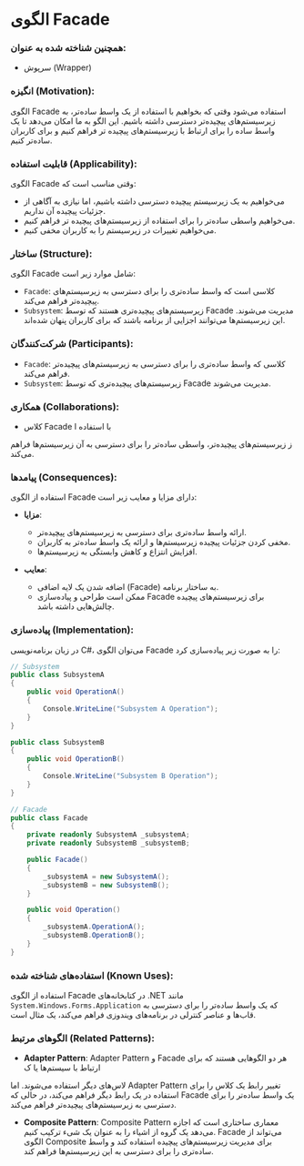 # الگوی Facade

### همچنین شناخته شده به عنوان:
- سرپوش (Wrapper)

### انگیزه (Motivation):
الگوی Facade استفاده می‌شود وقتی که بخواهیم با استفاده از یک واسط ساده‌تر، به زیرسیستم‌های پیچیده‌تر دسترسی داشته باشیم. این الگو به ما امکان می‌دهد تا یک واسط ساده را برای ارتباط با زیرسیستم‌های پیچیده تر فراهم کنیم و برای کاربران ساده‌تر کنیم.

### قابلیت استفاده (Applicability):
الگوی Facade وقتی مناسب است که:
- می‌خواهیم به یک زیرسیستم پیچیده دسترسی داشته باشیم، اما نیازی به آگاهی از جزئیات پیچیده آن نداریم.
- می‌خواهیم واسطی ساده‌تر را برای استفاده از زیرسیستم‌های پیچیده تر فراهم کنیم.
- می‌خواهیم تغییرات در زیرسیستم را به کاربران مخفی کنیم.

### ساختار (Structure):
الگوی Facade شامل موارد زیر است:
- `Facade`: کلاسی است که واسط ساده‌تری را برای دسترسی به زیرسیستم‌های پیچیده‌تر فراهم می‌کند.
- `Subsystem`: زیرسیستم‌های پیچیده‌تری هستند که توسط Facade مدیریت می‌شوند. این زیرسیستم‌ها می‌توانند اجزایی از برنامه باشند که برای کاربران پنهان شده‌اند.

### شرکت‌کنندگان (Participants):
- `Facade`: کلاسی که واسط ساده‌تری را برای دسترسی به زیرسیستم‌های پیچیده‌تر فراهم می‌کند.
- `Subsystem`: زیرسیستم‌های پیچیده‌تری که توسط Facade مدیریت می‌شوند.

### همکاری (Collaborations):
- کلاس Facade با استفاده ا

ز زیرسیستم‌های پیچیده‌تر، واسطی ساده‌تر را برای دسترسی به آن زیرسیستم‌ها فراهم می‌کند.

### پیامدها (Consequences):
استفاده از الگوی Facade دارای مزایا و معایب زیر است:
- **مزایا**:
    - ارائه واسط ساده‌تری برای دسترسی به زیرسیستم‌های پیچیده‌تر.
    - مخفی کردن جزئیات پیچیده زیرسیستم‌ها و ارائه یک واسط ساده‌تر به کاربران.
    - افزایش انتزاع و کاهش وابستگی به زیرسیستم‌ها.

- **معایب**:
    - اضافه شدن یک لایه اضافی (Facade) به ساختار برنامه.
    - ممکن است طراحی و پیاده‌سازی Facade برای زیرسیستم‌های پیچیده چالش‌هایی داشته باشد.

### پیاده‌سازی (Implementation):
در زبان برنامه‌نویسی C#، می‌توان الگوی Facade را به صورت زیر پیاده‌سازی کرد:

```csharp
// Subsystem
public class SubsystemA
{
    public void OperationA()
    {
        Console.WriteLine("Subsystem A Operation");
    }
}

public class SubsystemB
{
    public void OperationB()
    {
        Console.WriteLine("Subsystem B Operation");
    }
}

// Facade
public class Facade
{
    private readonly SubsystemA _subsystemA;
    private readonly SubsystemB _subsystemB;

    public Facade()
    {
        _subsystemA = new SubsystemA();
        _subsystemB = new SubsystemB();
    }

    public void Operation()
    {
        _subsystemA.OperationA();
        _subsystemB.OperationB();
    }
}
```

### استفاده‌های شناخته شده (Known Uses):
استفاده از الگوی Facade در کتابخانه‌های .NET مانند `System.Windows.Forms.Application` که یک واسط ساده‌تر را برای دسترسی به قاب‌ها و عناصر کنترلی در برنامه‌های ویندوزی فراهم می‌کند، یک مثال است.

### الگوهای مرتبط (Related Patterns):
- **Adapter Pattern**: Adapter Pattern و Facade هر دو الگوهایی هستند که برای ارتباط با سیستم‌ها یا ک

لاس‌های دیگر استفاده می‌شوند. اما Adapter Pattern تغییر رابط یک کلاس را برای استفاده در یک رابط دیگر فراهم می‌کند، در حالی که Facade یک واسط ساده‌تر را برای دسترسی به زیرسیستم‌های پیچیده‌تر فراهم می‌کند.
- **Composite Pattern**: Composite Pattern معماری ساختاری است که اجازه می‌دهد یک گروه از اشیاء را به عنوان یک شیء ترکیب کنیم. Facade می‌تواند از الگوی Composite برای مدیریت زیرسیستم‌های پیچیده استفاده کند و واسط ساده‌تری را برای دسترسی به این زیرسیستم‌ها فراهم کند.